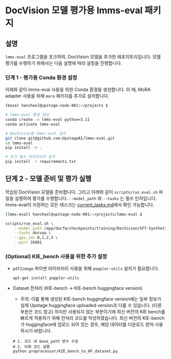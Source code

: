 # DocVision 모델 평가용 lmms-eval 패키지

## 설명

`lmms-eval` 프로그램을 포크하여, DocVision 모델을 추가한 레포지토리입니다.
모델 평가를 수행하기 위해서는 다음 설명에 따라 설정을 진행합니다.

### 단계 1 - 평가용 Conda 환경 설정

아래와 같이 lmms-eval 사용을 위한 Conda 환경을 생성합니다.
이 때, MoRA adapter 사용을 위해 `mora` 패키지를 추가로 설치합니다.

```bash
(base) hancheol@upstage-node-001:~/projects $

# lmms-eval 환경 생성
conda create -n lmms-eval python=3.11
conda activate lmms-eval

# DocVision용 lmms-eval 설치
git clone git@github.com:UpstageAI/lmms-eval.git
cd lmms-eval
pip install -e .

# 추가 필수 라이프러리 설치
pip install -r requirements.txt
```

## 단계 2 - 모델 준비 및 평가 실행

학습된 DocVision 모델을 준비합니다.
그리고 아래와 같이 `scripts/run_eval.sh` 파일을 실행하여 평가를 수행합니다.
`--model_path` 와 `--tasks` 는 필수 인자입니다.
lmms-eval이 지원하는 모든 태스크는 [current_tasks.md](https://github.com/UpstageAI/lmms-eval/blob/main/docs/current_tasks.md)에서 확인 가능합니다.

```bash
(lmms-eval) hancheol@upstage-node-001:~/projects/lmms-eval $

scripts/run_eval.sh \
    --model_path /app/docfm/checkpoints/training/DocVision/SFT-SyntheticData/20250208_solar-exp-2_with-figureqa_900kX3_multipage-base-model/steps_5240 \
    --tasks docvqa \
    --gpu_ids 0,1,2,3 \
    --port 35001
```


### (Optional) KIE_bench 사용을 위한 추가 설정
- `pdf2image` 파이썬 라이브러리 사용을 위해 `poppler-utils` 설치가 필요합니다.
    ```
    apt-get install poppler-utils
    ```

- Dataset 전처리 (KIE-bench -> KIE-bench huggingface version)
    - 주의: 이를 통해 생성된 KIE-bench huggingface version에는 일부 정보가 실제 Upstage huggingface uploaded version과 다를 수 있습니다. (다른 부분은 코드 참고) 하지만 사용되지 않는 부분이기에 최신 버전의 KIE bench를 빠르게 적용하기 위해 전처리 코드를 작성하였습니다. 최신 버전의 KIE-bench가 huggingface에 업로드 되어 있는 경우, 해당 데이터를 다운로드 받아 사용하시기 바랍니다.
    ```
    # 1. 코드 내 base_path 변수 수정
    # 2. 아래 코드 실행
    python preprocessor/KIE_bench_to_HF_dataset.py
    ```